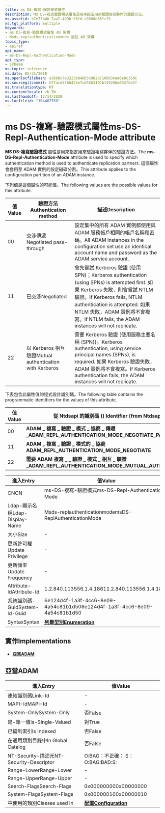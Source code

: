 ```yaml
---
title: ms DS-複寫-驗證模式屬性
description: Ms DS-複寫驗證模式屬性是用來指定用來驗證複寫夥伴的驗證方法。
ms.assetid: b7e77b40-7aa7-4990-93fd-c8068e35fcf9
ms.tgt_platform: multiple
keywords:
- ms DS-複寫-驗證模式屬性 AD 架構
- Msds-replauthenticationmode 屬性 AD 架構
topic_type:
- apiref
api_name:
- ms-DS-Repl-Authentication-Mode
api_type:
- Schema
ms.topic: reference
ms.date: 05/31/2018
ms.openlocfilehash: a3b88c7e3223b946b56962b710b036ee6e0c36dc
ms.sourcegitcommit: b77ace27b0432e7cd3863191b11926be032fbe2f
ms.translationtype: MT
ms.contentlocale: zh-TW
ms.lasthandoff: 12/14/2020
ms.locfileid: "104467350"
---
```

# <a name="ms-ds-repl-authentication-mode-attribute"></a><span data-ttu-id="37cb8-105">ms DS-複寫-驗證模式屬性</span><span class="sxs-lookup"><span data-stu-id="37cb8-105">ms-DS-Repl-Authentication-Mode attribute</span></span>

<span data-ttu-id="37cb8-106">**MS DS-複寫驗證模式** 屬性是用來指定用來驗證複寫夥伴的驗證方法。</span><span class="sxs-lookup"><span data-stu-id="37cb8-106">The **ms-DS-Repl-Authentication-Mode** attribute is used to specify which authentication method is used to authenticate replication partners.</span></span> <span data-ttu-id="37cb8-107">這個屬性會套用至 ADAM 實例的設定磁碟分割。</span><span class="sxs-lookup"><span data-stu-id="37cb8-107">This attribute applies to the configuration partition of an ADAM instance.</span></span>

<span data-ttu-id="37cb8-108">下列值是這個屬性的可能值。</span><span class="sxs-lookup"><span data-stu-id="37cb8-108">The following values are the possible values for this attribute.</span></span>

| <span data-ttu-id="37cb8-109">值</span><span class="sxs-lookup"><span data-stu-id="37cb8-109">Value</span></span>        | <span data-ttu-id="37cb8-110">驗證方法</span><span class="sxs-lookup"><span data-stu-id="37cb8-110">Authentication method</span></span>                          | <span data-ttu-id="37cb8-111">描述</span><span class="sxs-lookup"><span data-stu-id="37cb8-111">Description</span></span>                                                                                                                                                                    |
|--------------|------------------------------------------------|--------------------------------------------------------------------------------------------------------------------------------------------------------------------------------|
| <span data-ttu-id="37cb8-112">0</span><span class="sxs-lookup"><span data-stu-id="37cb8-112">0</span></span><br/> | <span data-ttu-id="37cb8-113">交涉傳遞</span><span class="sxs-lookup"><span data-stu-id="37cb8-113">Negotiated pass-through</span></span><br/>             | <span data-ttu-id="37cb8-114">設定集中的所有 ADAM 實例都使用與 ADAM 服務帳戶相同的帳戶名稱和密碼。</span><span class="sxs-lookup"><span data-stu-id="37cb8-114">All ADAM instances in the configuration set use an identical account name and password as the ADAM service account.</span></span><br/>                                                 |
| <span data-ttu-id="37cb8-115">1</span><span class="sxs-lookup"><span data-stu-id="37cb8-115">1</span></span><br/> | <span data-ttu-id="37cb8-116">已交涉</span><span class="sxs-lookup"><span data-stu-id="37cb8-116">Negotiated</span></span><br/>                          | <span data-ttu-id="37cb8-117">會先嘗試 Kerberos 驗證 (使用 SPN)；</span><span class="sxs-lookup"><span data-stu-id="37cb8-117">Kerberos authentication (using SPNs) is attempted first.</span></span> <span data-ttu-id="37cb8-118">如果 Kerberos 失敗，則會嘗試 NTLM 驗證。</span><span class="sxs-lookup"><span data-stu-id="37cb8-118">If Kerberos fails, NTLM authentication is attempted.</span></span> <span data-ttu-id="37cb8-119">如果 NTLM 失敗，ADAM 實例將不會複寫。</span><span class="sxs-lookup"><span data-stu-id="37cb8-119">If NTLM fails, the ADAM instances will not replicate.</span></span><br/> |
| <span data-ttu-id="37cb8-120">2</span><span class="sxs-lookup"><span data-stu-id="37cb8-120">2</span></span><br/> | <span data-ttu-id="37cb8-121">以 Kerberos 相互驗證</span><span class="sxs-lookup"><span data-stu-id="37cb8-121">Mutual authentication with Kerberos</span></span><br/> | <span data-ttu-id="37cb8-122">需要 Kerberos 驗證 (使用服務主要名稱 (SPN))。</span><span class="sxs-lookup"><span data-stu-id="37cb8-122">Kerberos authentication, using service principal names (SPNs), is required.</span></span> <span data-ttu-id="37cb8-123">如果 Kerberos 驗證失敗，ADAM 實例將不會複寫。</span><span class="sxs-lookup"><span data-stu-id="37cb8-123">If Kerberos authentication fails, the ADAM instances will not replicate.</span></span><br/>                |



 

<span data-ttu-id="37cb8-124">下表包含此屬性值的程式設計識別碼。</span><span class="sxs-lookup"><span data-stu-id="37cb8-124">The following table contains the programmatic identifiers for the values of this attribute.</span></span>

| <span data-ttu-id="37cb8-125">值</span><span class="sxs-lookup"><span data-stu-id="37cb8-125">Value</span></span>        | <span data-ttu-id="37cb8-126">從 Ntdsapi 的識別碼 () </span><span class="sxs-lookup"><span data-stu-id="37cb8-126">Identifier (from Ntdsapi.h)</span></span>                                               |
|--------------|---------------------------------------------------------------------------|
| <span data-ttu-id="37cb8-127">0</span><span class="sxs-lookup"><span data-stu-id="37cb8-127">0</span></span><br/> | <span data-ttu-id="37cb8-128">**ADAM \_ 複寫 \_ 驗證 \_ 模式 \_ 協商 \_ 傳遞 \_**</span><span class="sxs-lookup"><span data-stu-id="37cb8-128">**ADAM\_REPL\_AUTHENTICATION\_MODE\_NEGOTIATE\_PASS\_THROUGH**</span></span><br/> |
| <span data-ttu-id="37cb8-129">1</span><span class="sxs-lookup"><span data-stu-id="37cb8-129">1</span></span><br/> | <span data-ttu-id="37cb8-130">**ADAM \_ 複寫 \_ 驗證 \_ 模式的 \_ 協商**</span><span class="sxs-lookup"><span data-stu-id="37cb8-130">**ADAM\_REPL\_AUTHENTICATION\_MODE\_NEGOTIATE**</span></span><br/>                |
| <span data-ttu-id="37cb8-131">2</span><span class="sxs-lookup"><span data-stu-id="37cb8-131">2</span></span><br/> | <span data-ttu-id="37cb8-132">**需要 ADAM 複寫 \_ \_ 驗證 \_ 模式 \_ 相互 \_ 驗證 \_**</span><span class="sxs-lookup"><span data-stu-id="37cb8-132">**ADAM\_REPL\_AUTHENTICATION\_MODE\_MUTUAL\_AUTH\_REQUIRED**</span></span><br/>   |



 



| <span data-ttu-id="37cb8-133">進入</span><span class="sxs-lookup"><span data-stu-id="37cb8-133">Entry</span></span> | <span data-ttu-id="37cb8-134">值</span><span class="sxs-lookup"><span data-stu-id="37cb8-134">Value</span></span> |
|-------------------|--------------------------------------|
| <span data-ttu-id="37cb8-135">CN</span><span class="sxs-lookup"><span data-stu-id="37cb8-135">CN</span></span>                | <span data-ttu-id="37cb8-136">ms-DS-複寫-驗證模式</span><span class="sxs-lookup"><span data-stu-id="37cb8-136">ms-DS-Repl-Authentication-Mode</span></span>       |
| <span data-ttu-id="37cb8-137">Ldap-顯示名稱</span><span class="sxs-lookup"><span data-stu-id="37cb8-137">Ldap-Display-Name</span></span> | <span data-ttu-id="37cb8-138">Msds-replauthenticationmode</span><span class="sxs-lookup"><span data-stu-id="37cb8-138">msDS-ReplAuthenticationMode</span></span>          |
| <span data-ttu-id="37cb8-139">大小</span><span class="sxs-lookup"><span data-stu-id="37cb8-139">Size</span></span>              | \-                                   |
| <span data-ttu-id="37cb8-140">更新許可權</span><span class="sxs-lookup"><span data-stu-id="37cb8-140">Update Privilege</span></span>  | \-                                   |
| <span data-ttu-id="37cb8-141">更新頻率</span><span class="sxs-lookup"><span data-stu-id="37cb8-141">Update Frequency</span></span>  | \-                                   |
| <span data-ttu-id="37cb8-142">Attribute-Id</span><span class="sxs-lookup"><span data-stu-id="37cb8-142">Attribute-Id</span></span>      | <span data-ttu-id="37cb8-143">1.2.840.113556.1.4.1861</span><span class="sxs-lookup"><span data-stu-id="37cb8-143">1.2.840.113556.1.4.1861</span></span>              |
| <span data-ttu-id="37cb8-144">系統識別碼-Guid</span><span class="sxs-lookup"><span data-stu-id="37cb8-144">System-Id-Guid</span></span>    | <span data-ttu-id="37cb8-145">6e124d4f-1a3f-4cc6-8e09-4a54c81b1d50</span><span class="sxs-lookup"><span data-stu-id="37cb8-145">6e124d4f-1a3f-4cc6-8e09-4a54c81b1d50</span></span> |
| <span data-ttu-id="37cb8-146">Syntax</span><span class="sxs-lookup"><span data-stu-id="37cb8-146">Syntax</span></span>            | [<span data-ttu-id="37cb8-147">**列舉型別**</span><span class="sxs-lookup"><span data-stu-id="37cb8-147">**Enumeration**</span></span>](s-enumeration.md) |



## <a name="implementations"></a><span data-ttu-id="37cb8-148">實作</span><span class="sxs-lookup"><span data-stu-id="37cb8-148">Implementations</span></span>

-   [<span data-ttu-id="37cb8-149">**亞當**</span><span class="sxs-lookup"><span data-stu-id="37cb8-149">**ADAM**</span></span>](#adam)

## <a name="adam"></a><span data-ttu-id="37cb8-150">亞當</span><span class="sxs-lookup"><span data-stu-id="37cb8-150">ADAM</span></span>



| <span data-ttu-id="37cb8-151">進入</span><span class="sxs-lookup"><span data-stu-id="37cb8-151">Entry</span></span> | <span data-ttu-id="37cb8-152">值</span><span class="sxs-lookup"><span data-stu-id="37cb8-152">Value</span></span> |
|------------------------|-----------------------------------------------------|
| <span data-ttu-id="37cb8-153">連結識別碼</span><span class="sxs-lookup"><span data-stu-id="37cb8-153">Link-Id</span></span>                | \-                                                  |
| <span data-ttu-id="37cb8-154">MAPI-Id</span><span class="sxs-lookup"><span data-stu-id="37cb8-154">MAPI-Id</span></span>                | \-                                                  |
| <span data-ttu-id="37cb8-155">System-Only</span><span class="sxs-lookup"><span data-stu-id="37cb8-155">System-Only</span></span>            | <span data-ttu-id="37cb8-156">否</span><span class="sxs-lookup"><span data-stu-id="37cb8-156">False</span></span>                                               |
| <span data-ttu-id="37cb8-157">是-單一值</span><span class="sxs-lookup"><span data-stu-id="37cb8-157">Is-Single-Valued</span></span>       | <span data-ttu-id="37cb8-158">對</span><span class="sxs-lookup"><span data-stu-id="37cb8-158">True</span></span>                                                |
| <span data-ttu-id="37cb8-159">已編制索引</span><span class="sxs-lookup"><span data-stu-id="37cb8-159">Is Indexed</span></span>             | <span data-ttu-id="37cb8-160">否</span><span class="sxs-lookup"><span data-stu-id="37cb8-160">False</span></span>                                               |
| <span data-ttu-id="37cb8-161">在通用類別目錄中</span><span class="sxs-lookup"><span data-stu-id="37cb8-161">In Global Catalog</span></span>      | <span data-ttu-id="37cb8-162">否</span><span class="sxs-lookup"><span data-stu-id="37cb8-162">False</span></span>                                               |
| <span data-ttu-id="37cb8-163">NT-Security-描述元</span><span class="sxs-lookup"><span data-stu-id="37cb8-163">NT-Security-Descriptor</span></span> | <span data-ttu-id="37cb8-164">O:BAG：不正確： S：</span><span class="sxs-lookup"><span data-stu-id="37cb8-164">O:BAG:BAD:S:</span></span>                                        |
| <span data-ttu-id="37cb8-165">Range-Lower</span><span class="sxs-lookup"><span data-stu-id="37cb8-165">Range-Lower</span></span>            | \-                                                  |
| <span data-ttu-id="37cb8-166">Range-Upper</span><span class="sxs-lookup"><span data-stu-id="37cb8-166">Range-Upper</span></span>            | \-                                                  |
| <span data-ttu-id="37cb8-167">Search-Flags</span><span class="sxs-lookup"><span data-stu-id="37cb8-167">Search-Flags</span></span>           | <span data-ttu-id="37cb8-168">0x00000000</span><span class="sxs-lookup"><span data-stu-id="37cb8-168">0x00000000</span></span>                                          |
| <span data-ttu-id="37cb8-169">System-Flags</span><span class="sxs-lookup"><span data-stu-id="37cb8-169">System-Flags</span></span>           | <span data-ttu-id="37cb8-170">0x00000010</span><span class="sxs-lookup"><span data-stu-id="37cb8-170">0x00000010</span></span>                                          |
| <span data-ttu-id="37cb8-171">中使用的類別</span><span class="sxs-lookup"><span data-stu-id="37cb8-171">Classes used in</span></span>        | [<span data-ttu-id="37cb8-172">**配置**</span><span class="sxs-lookup"><span data-stu-id="37cb8-172">**Configuration**</span></span>](c-configuration.md)<br/> |



 

 





